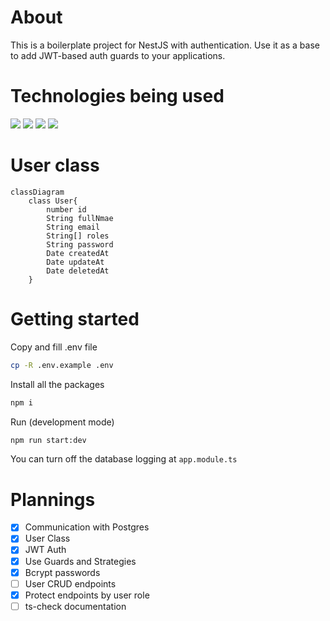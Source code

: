 # About
This is a boilerplate project for NestJS with authentication. Use it as a base to add JWT-based auth guards to your applications.

# Technologies being used


[<img src="https://img.shields.io/badge/NestJS-EA2950"></img>](https://nestjs.com/)
[<img src="https://img.shields.io/badge/Postgres-669BC5"></img>](https://www.postgresql.org/)
[<img src="https://img.shields.io/badge/UseBruno-F5AB41"></img>](https://www.usebruno.com/)
[<img src="https://img.shields.io/badge/bcrypt-341144"></img>](https://www.npmjs.com/package/bcrypt)

# User class

```mermaid
classDiagram
    class User{
        number id
        String fullNmae
        String email
        String[] roles
        String password
        Date createdAt
        Date updateAt
        Date deletedAt
    }
```

# Getting started

Copy and fill .env file
```bash
cp -R .env.example .env
```

Install all the packages
```bash
npm i
```

Run (development mode)
```bash
npm run start:dev
```

You can turn off the database logging at `app.module.ts`


# Plannings

* [x] Communication with Postgres
* [x] User Class
* [x] JWT Auth
* [x] Use Guards and Strategies
* [x] Bcrypt passwords
* [ ] User CRUD endpoints
* [x] Protect endpoints by user role
* [ ] ts-check documentation
